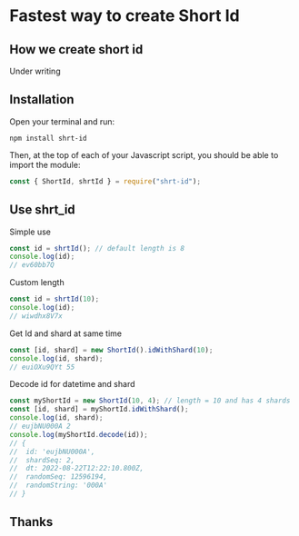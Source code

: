 # Fastest way to create Short Id

## How we create short id

Under writing

## Installation

Open your terminal and run:

```shell
npm install shrt-id
```

Then, at the top of each of your Javascript script, you should be able to import the module:

```js
const { ShortId, shrtId } = require("shrt-id");
```

## Use shrt_id

Simple use

```js
const id = shrtId(); // default length is 8
console.log(id);
// ev60bb7Q
```

Custom length

```js
const id = shrtId(10);
console.log(id);
// wiwdhx8V7x
```

Get Id and shard at same time

```js
const [id, shard] = new ShortId().idWithShard(10);
console.log(id, shard);
// euiOXu9QYt 55
```

Decode id for datetime and shard

```js
const myShortId = new ShortId(10, 4); // length = 10 and has 4 shards
const [id, shard] = myShortId.idWithShard();
console.log(id, shard);
// eujbNU000A 2
console.log(myShortId.decode(id));
// {
//  id: 'eujbNU000A',
//  shardSeq: 2,
//  dt: 2022-08-22T12:22:10.800Z,
//  randomSeq: 12596194,
//  randomString: '000A'
// }
```

## Thanks
